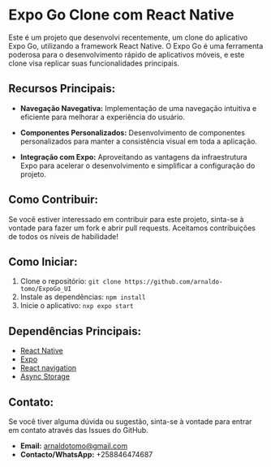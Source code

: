 # Expo Go Clone com React Native

Este é um projeto que desenvolvi recentemente, um clone do aplicativo Expo Go, utilizando a framework React Native. O Expo Go é uma ferramenta poderosa para o desenvolvimento rápido de aplicativos móveis, e este clone visa replicar suas funcionalidades principais.

## Recursos Principais:

- **Navegação Navegativa:** Implementação de uma navegação intuitiva e eficiente para melhorar a experiência do usuário.

- **Componentes Personalizados:** Desenvolvimento de componentes personalizados para manter a consistência visual em toda a aplicação.

- **Integração com Expo:** Aproveitando as vantagens da infraestrutura Expo para acelerar o desenvolvimento e simplificar a configuração do projeto.

## Como Contribuir:

Se você estiver interessado em contribuir para este projeto, sinta-se à vontade para fazer um fork e abrir pull requests. Aceitamos contribuições de todos os níveis de habilidade!

## Como Iniciar:

1. Clone o repositório: `git clone https://github.com/arnaldo-tomo/ExpoGo_UI`
2. Instale as dependências: `npm install`
3. Inicie o aplicativo: `nxp expo start`

## Dependências Principais:

- [React Native](https://reactnative.dev/)
- [Expo](https://expo.dev/)
- [React navigation](https://reactnavigation.org/)
- [Async Storage](https://react-native-async-storage.github.io/async-storage/docs/usage)

## Contato:

Se você tiver alguma dúvida ou sugestão, sinta-se à vontade para entrar em contato através das Issues do GitHub.
- **Email:** arnaldotomo@gmail.com
- **Contacto/WhatsApp:** +258846474687
